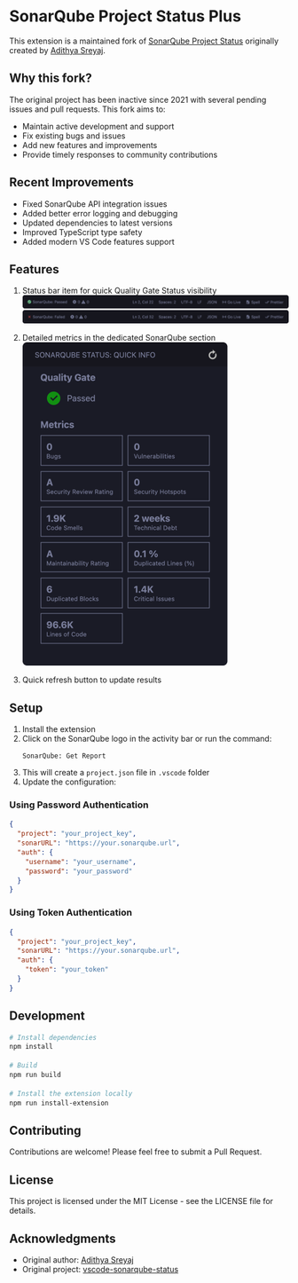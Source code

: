 # SonarQube Project Status Plus

This extension is a maintained fork of [SonarQube Project Status](https://github.com/adisreyaj/vscode-sonarqube-status) originally created by [Adithya Sreyaj](https://github.com/adisreyaj).

## Why this fork?

The original project has been inactive since 2021 with several pending issues and pull requests. This fork aims to:
- Maintain active development and support
- Fix existing bugs and issues
- Add new features and improvements
- Provide timely responses to community contributions

## Recent Improvements
- Fixed SonarQube API integration issues
- Added better error logging and debugging
- Updated dependencies to latest versions
- Improved TypeScript type safety
- Added modern VS Code features support

## Features

1. Status bar item for quick Quality Gate Status visibility
   ![Sonarqube passed](images/sonar-passed.png)
   ![Sonarqube failed](images/sonar-failed.png)

2. Detailed metrics in the dedicated SonarQube section
   ![Sonarqube Full Result](images/sonar-full-details.png)

3. Quick refresh button to update results

## Setup

1. Install the extension
2. Click on the SonarQube logo in the activity bar or run the command:
   ```
   SonarQube: Get Report
   ```
3. This will create a `project.json` file in `.vscode` folder
4. Update the configuration:

### Using Password Authentication
```json
{
  "project": "your_project_key",
  "sonarURL": "https://your.sonarqube.url",
  "auth": {
    "username": "your_username",
    "password": "your_password"
  }
}
```

### Using Token Authentication
```json
{
  "project": "your_project_key",
  "sonarURL": "https://your.sonarqube.url",
  "auth": {
    "token": "your_token"
  }
}
```

## Development

```bash
# Install dependencies
npm install

# Build
npm run build

# Install the extension locally
npm run install-extension
```

## Contributing
Contributions are welcome! Please feel free to submit a Pull Request.

## License
This project is licensed under the MIT License - see the LICENSE file for details.

## Acknowledgments
- Original author: [Adithya Sreyaj](https://github.com/adisreyaj)
- Original project: [vscode-sonarqube-status](https://github.com/adisreyaj/vscode-sonarqube-status)
